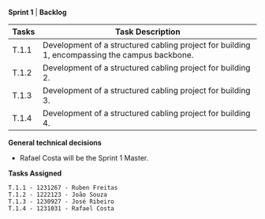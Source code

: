 **Sprint 1** | **Backlog** 

Tasks  |  Task Description
-------|------------------
T.1.1 |  Development of a structured cabling project for building 1, encompassing the campus backbone.
T.1.2| Development of a structured cabling project for building 2.
T.1.3| Development of a structured cabling project for building 3.
T.1.4| Development of a structured cabling project for building 4.

**General technical decisions**
- Rafael Costa will be the Sprint 1 Master.

**Tasks Assigned**
```
T.1.1 - 1231267 - Ruben Freitas
T.1.2 - 1222123 - João Souza
T.1.3 - 1230927 - José Ribeiro
T.1.4 - 1231031 - Rafael Costa
```
